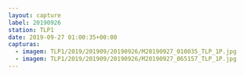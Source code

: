 ```yaml
---
layout: capture
label: 20190926
station: TLP1
date: 2019-09-27 01:00:35+00:00
capturas:
  - imagem: TLP1/2019/201909/20190926/M20190927_010035_TLP_1P.jpg
  - imagem: TLP1/2019/201909/20190926/M20190927_065157_TLP_1P.jpg
---
```

